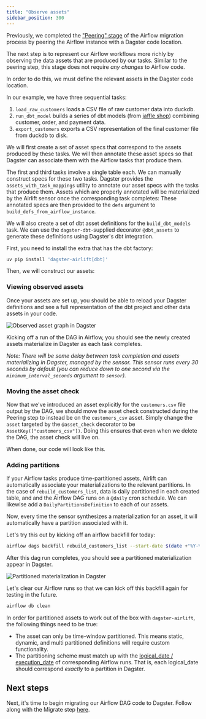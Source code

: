 ```yaml
---
title: "Observe assets"
sidebar_position: 300
---
```


Previously, we completed the ["Peering" stage](peer) of the Airflow migration process by peering the Airflow instance with a Dagster code location.

The next step is to represent our Airflow workflows more richly by observing the data assets that are produced by our tasks. Similar to the peering step, this stage does not require _any changes_ to Airflow code.

In order to do this, we must define the relevant assets in the Dagster code location.

In our example, we have three sequential tasks:

1. `load_raw_customers` loads a CSV file of raw customer data into duckdb.
2. `run_dbt_model` builds a series of dbt models (from [jaffle shop](https://github.com/dbt-labs/jaffle_shop_duckdb)) combining customer, order, and payment data.
3. `export_customers` exports a CSV representation of the final customer file from duckdb to disk.

We will first create a set of asset specs that correspond to the assets produced by these tasks. We will then annotate these asset specs so that Dagster can associate them with the Airflow tasks that produce them.

The first and third tasks involve a single table each. We can manually construct specs for these two tasks. Dagster provides the `assets_with_task_mappings` utility to annotate our asset specs with the tasks that produce them. Assets which are properly annotated will be materialized by the Airlift sensor once the corresponding task completes: These annotated specs are then provided to the `defs` argument to `build_defs_from_airflow_instance`.

We will also create a set of dbt asset definitions for the `build_dbt_models` task. We can use the `dagster-dbt`-supplied decorator `@dbt_assets` to generate these definitions using Dagster's dbt integration.

First, you need to install the extra that has the dbt factory:

```bash
uv pip install 'dagster-airlift[dbt]'
```

Then, we will construct our assets:

<CodeExample path="airlift-migration-tutorial/tutorial_example/dagster_defs/stages/observe.py" language="python"/>

### Viewing observed assets

Once your assets are set up, you should be able to reload your Dagster definitions and see a full representation of the dbt project and other data assets in your code.

<img
  src="/images/integrations/airlift/observe.svg"
  alt="Observed asset graph in Dagster"
/>

Kicking off a run of the DAG in Airflow, you should see the newly created assets materialize in Dagster as each task completes.

_Note: There will be some delay between task completion and assets materializing in Dagster, managed by the sensor. This sensor runs every 30 seconds by default (you can reduce down to one second via the `minimum_interval_seconds` argument to `sensor`)._

### Moving the asset check

Now that we've introduced an asset explicitly for the `customers.csv` file output by the DAG, we should move the asset check constructed during the Peering step to instead be on the `customers_csv` asset. Simply change the `asset` targeted by the `@asset_check` decorator to be `AssetKey(["customers_csv"])`. Doing this ensures that even when we delete the DAG, the asset check will live on.

When done, our code will look like this.

<CodeExample path="airlift-migration-tutorial/tutorial_example/dagster_defs/stages/observe_check_on_asset.py" language="python"/>

### Adding partitions

If your Airflow tasks produce time-partitioned assets, Airlift can automatically associate your materializations to the relevant partitions. In the case of `rebuild_customers_list`, data is daily partitioned in each created table, and and the Airflow DAG runs on a `@daily` cron schedule. We can likewise add a `DailyPartitionsDefinition` to each of our assets.

<CodeExample path="airlift-migration-tutorial/tutorial_example/dagster_defs/stages/observe_with_partitions.py" language="python" />

Now, every time the sensor synthesizes a materialization for an asset, it will automatically have a partition associated with it.

Let's try this out by kicking off an airflow backfill for today:

```bash
airflow dags backfill rebuild_customers_list --start-date $(date +"%Y-%m-%d")
```

After this dag run completes, you should see a partitioned materialization appear in Dagster.

![Partitioned materialization in Dagster](/images/integrations/airlift/partitioned_mat.png)

Let's clear our Airflow runs so that we can kick off this backfill again for testing in the future.

```bash
airflow db clean
```

In order for partitioned assets to work out of the box with `dagster-airlift`, the following things need to be true:

- The asset can only be time-window partitioned. This means static, dynamic, and multi partitioned definitions will require custom functionality.
- The partitioning scheme must match up with the [logical_date / execution_date](https://airflow.apache.org/docs/apache-airflow/stable/faq.html#what-does-execution-date-mean) of corresponding Airflow runs. That is, each logical_date should correspond _exactly_ to a partition in Dagster.

## Next steps

Next, it's time to begin migrating our Airflow DAG code to Dagster. Follow along with the Migrate step [here](migrate).
